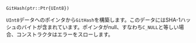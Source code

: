 ```
GitHash(ptr::Ptr{UInt8})
```

`UInt8`データへのポインタから`GitHash`を構築します。このデータにはSHA-1ハッシュのバイトが含まれています。ポインタがnull、すなわち`C_NULL`と等しい場合、コンストラクタはエラーをスローします。
